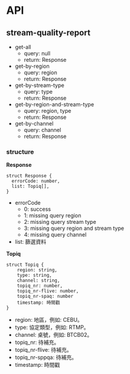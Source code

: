 # API

## stream-quality-report
- get-all
  - query: null
  - return: Response
- get-by-region
  - query: region
  - return: Response
- get-by-stream-type
  - query: type
  - return: Response
- get-by-region-and-stream-type
  - query: region, type
  - return: Response
- get-by-channel
  - query: channel
  - return: Response


### structure

<b>Response</b>
```
struct Response {
  errorCode: number,
  list: Topiq[],
}
```

- errorCode
  - 0: success
  - 1: missing query region
  - 2: missing query stream type
  - 3: missing query region and stream type
  - 4: missing query channel
- list: 篩選資料


<b>Topiq</b>
```
struct Topiq {
    region: string,
    type: string,
    channel: string,
    topiq_nr: number,
    topiq_nr-flive: number,
    topiq_nr-spaq: number
    timestamp: 時間戳
}
```

- region: 地區，例如: CEBU。
- type: 協定類型，例如: RTMP。
- channel: 桌號，例如: BTCB02。
- topiq_nr: 待補充。
- topiq_nr-flive: 待補充。
- topiq_nr-sppqa: 待補充。
- timestamp: 時間戳

